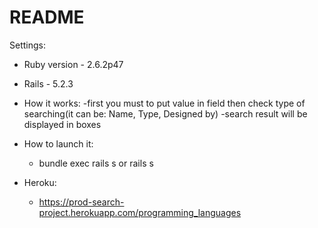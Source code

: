 # README

Settings:

* Ruby version - 2.6.2p47

* Rails - 5.2.3

* How it works:
  -first you must to put value in field then check type of searching(it can be: Name, Type, Designed by)
  -search result will be displayed in boxes
  
* How to launch it:
  - bundle exec rails s or rails s

* Heroku:
  - https://prod-search-project.herokuapp.com/programming_languages
